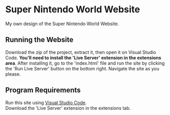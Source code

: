 # Super Nintendo World Website
My own design of the Super Nintendo World Website.

## Running the Website
Download the zip of the project, extract it, then open it on Visual Studio Code. **You'll need to install the 'Live Server' extension in the extensions area**. After installing it, go to the 'index.html' file and run the site by clicking the 'Run Live Server' button on the bottom right. Navigate the site as you please.

## Program Requirements
Run this site using [Visual Studio Code](https://code.visualstudio.com/).<br>
Download the 'Live Server' extension in the extensions tab.
